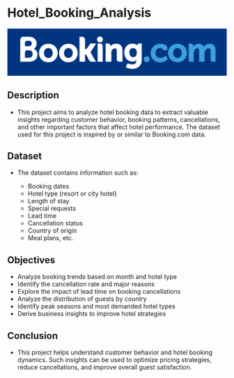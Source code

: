 # Hotel_Booking_Analysis
![Booking.Com_logo](https://github.com/sourav2208/Hotel_Booking_Analysis9-Booking.com-/blob/main/Screenshot%202025-04-22%20114945.png)
## Description
* This project aims to analyze hotel booking data to extract valuable insights regarding customer behavior, booking patterns, cancellations, and other important factors that affect hotel performance. The dataset used for this project is inspired by or similar to Booking.com data.

## Dataset
* The dataset contains information such as:

  - Booking dates
  - Hotel type (resort or city hotel)
  - Length of stay
  - Special requests
  - Lead time
  - Cancellation status
  - Country of origin
  - Meal plans, etc.

## Objectives
* Analyze booking trends based on month and hotel type
* Identify the cancellation rate and major reasons
* Explore the impact of lead time on booking cancellations
* Analyze the distribution of guests by country
* Identify peak seasons and most demanded hotel types
* Derive business insights to improve hotel strategies

## Conclusion
* This project helps understand customer behavior and hotel booking dynamics. Such insights can be used to optimize pricing strategies, reduce cancellations, and improve overall guest satisfaction.

